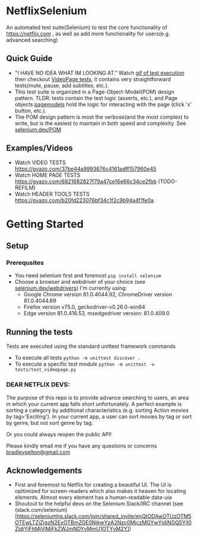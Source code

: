 # NetflixSelenium
An automated test suite(Selenium) to test the core functionality of https://netflix.com , as well as
add more functionality for users(e.g. advanced searching)

## Quick Guide
- "I HAVE NO IDEA WHAT IM LOOKING AT." Watch [gif of test execution](https://gyazo.com/37be44a9993676c4161adff157960e45) then
checkout [VideoPage tests](https://github.com/BradleyPelton/NetflixSelenium/blob/master/tests/test_videopage.py), it contains very straightforward tests(mute, pause, add subtitles, etc.).
- This test suite is organized in a Page-Object-Model(POM) design pattern. TLDR: tests contain the 
test logic (asserts, etc.), and Page objects [pagemodels](https://github.com/BradleyPelton/NetflixSelenium/tree/master/pagemodels) hold the logic for interacting with the page (click 'x' button, etc.).
- The POM design pattern is most the verbose(and the most complex) to write, but is the easiest to 
maintain in both speed and complexity. See [selenium.dev/POM](https://www.selenium.dev/documentation/en/guidelines_and_recommendations/page_object_models/)

## Examples/Videos
- Watch VIDEO TESTS https://gyazo.com/37be44a9993676c4161adff157960e45
- Watch HOME PAGE TESTS https://gyazo.com/6821682827f79a47ce16e66c34ce2fbb (TODO-REFILM)
- Watch HEADER TOOLS TESTS https://gyazo.com/b20fd223076bf34c1f2c9b94a4f1fe0a 

# Getting Started

## Setup
### Prerequsites
- You need selenium first and foremost `pip install selenium`
- Choose a browser and webdriver of your choice (see [selenium.dev/webdrivers](https://www.selenium.dev/documentation/en/webdriver/driver_requirements/#quick-reference)) I'm currently using:
    - Google Chrome version 81.0.4044.92, ChromeDriver version 81.0.4044.69
    - Firefox version v75.0, geckodriver-v0.26.0-win64
    - Edge version 81.0.416.53, msedgedriver version: 81.0.409.0

## Running the tests
Tests are executed using the standard unittest framework commands
- To execute all tests `python -m unittest discover .`
- To execute a specific test module `python -m unittest -v tests/test_videopage.py`


### DEAR NETFLIX DEVS:
The purpose of this repo is to provide advance searching to users, an area in which your current
app falls short unfortunately. A perfect example is sorting a category by additional characteristics
(e.g. sorting Action movies by tag='Exciting'). In your current app, a user can sort movies by tag 
or sort by genre, but not sort genre by tag.

Or you could always reopen the public API! 

Please kindly email me if you have any questions or concerns bradleypelton@gmail.com

## Acknowledgements
- First and foremost to Netflix for creating a beautiful UI. The UI is opitimized for screen-readers
which also makes it heaven for locating elements. Almost every element has a human-readable data-uia
- Shoutout to the helpful devs on the Selenium Slack/IRC channel (see (slack.com/selenium)[https://seleniumhq.slack.com/join/shared_invite/enQtODAwOTUzOTM5OTEwLTZjZjgzN2ExOTBmZGE0NjkwYzA2Nzc0MjczMGYwYjdiNGQ5YjI0ZjdjYjFhMjVlMjFkZWJmNDYyMmU1OTYyM2Y])
